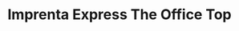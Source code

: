 ---
title: "Imprenta Express The Office Top"
url: /san-salvador-de-jujuy/imprenta-express-the-office-top/
shop: quiosco
---